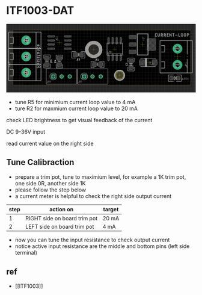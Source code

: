 

# ITF1003-DAT


![](52-18-17-31-03-2023.png)

- tune R5 for minimium current loop value to 4 mA
- ture R2 for maxmium current loop value to 20 mA

check LED brightness to get visual feedback of the current

DC 9-36V input

read current value on the right side 

## Tune Calibraction 
- prepare a trim pot, tune to maximium level, for example a 1K trim pot, one side 0R, another side 1K
- please follow the step below 
- a current meter is helpful to check the right side output current 

| step | action on                    | target |
| ---- | ---------------------------- | ------ |
| 1    | RIGHT side on board trim pot | 20 mA  |
| 2    | LEFT side on board trim pot  | 4  mA  |

- now you can tune the input resistance to check output current 
- notice active input resistance are the middle and bottom pins (left side terminal)

## ref 
- [[ITF1003]]

